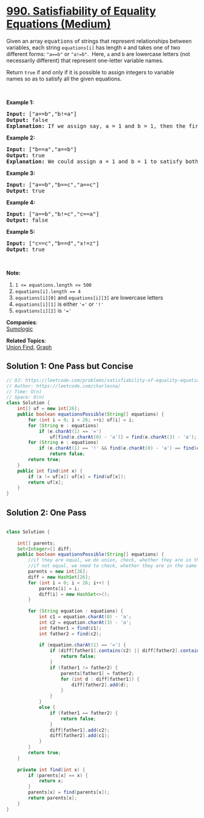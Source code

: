 # [990. Satisfiability of Equality Equations (Medium)](https://leetcode.com/problems/satisfiability-of-equality-equations/)

<p>Given an array <font face="monospace">equations</font>&nbsp;of strings that represent relationships between variables, each string <code>equations[i]</code>&nbsp;has length <code>4</code> and takes one of two different forms: <code>"a==b"</code> or <code>"a!=b"</code>.&nbsp; Here, <code>a</code> and <code>b</code> are lowercase letters (not necessarily different) that represent one-letter variable names.</p>

<p>Return <code>true</code>&nbsp;if and only if it is possible to assign integers to variable names&nbsp;so as to satisfy all the given equations.</p>

<p>&nbsp;</p>

<ol>
</ol>

<div>
<p><strong>Example 1:</strong></p>

<pre><strong>Input: </strong><span id="example-input-1-1">["a==b","b!=a"]</span>
<strong>Output: </strong><span id="example-output-1">false</span>
<strong>Explanation: </strong>If we assign say, a = 1 and b = 1, then the first equation is satisfied, but not the second.  There is no way to assign the variables to satisfy both equations.
</pre>

<div>
<p><strong>Example 2:</strong></p>

<pre><strong>Input: </strong><span id="example-input-2-1">["b==a","a==b"]</span>
<strong>Output: </strong><span id="example-output-2">true</span>
<strong>Explanation: </strong>We could assign a = 1 and b = 1 to satisfy both equations.
</pre>

<div>
<p><strong>Example 3:</strong></p>

<pre><strong>Input: </strong><span id="example-input-3-1">["a==b","b==c","a==c"]</span>
<strong>Output: </strong><span id="example-output-3">true</span>
</pre>

<div>
<p><strong>Example 4:</strong></p>

<pre><strong>Input: </strong><span id="example-input-4-1">["a==b","b!=c","c==a"]</span>
<strong>Output: </strong><span id="example-output-4">false</span>
</pre>

<div>
<p><strong>Example 5:</strong></p>

<pre><strong>Input: </strong><span id="example-input-5-1">["c==c","b==d","x!=z"]</span>
<strong>Output: </strong><span id="example-output-5">true</span>
</pre>

<p>&nbsp;</p>

<p><strong>Note:</strong></p>

<ol>
	<li><code>1 &lt;= equations.length &lt;= 500</code></li>
	<li><code>equations[i].length == 4</code></li>
	<li><code>equations[i][0]</code> and <code>equations[i][3]</code> are lowercase letters</li>
	<li><code>equations[i][1]</code> is either <code>'='</code> or <code>'!'</code></li>
	<li><code>equations[i][2]</code> is&nbsp;<code>'='</code></li>
</ol>
</div>
</div>
</div>
</div>
</div>


**Companies**:  
[Sumologic](https://leetcode.com/company/sumologic)

**Related Topics**:  
[Union Find](https://leetcode.com/tag/union-find/), [Graph](https://leetcode.com/tag/graph/)

## Solution 1: One Pass but Concise

```java
// OJ: https://leetcode.com/problems/satisfiability-of-equality-equations/
// Author: https://leetcode.com/charlesna/
// Time: O(n)
// Space: O(n)
class Solution {
    int[] uf = new int[26];
    public boolean equationsPossible(String[] equations) {
        for (int i = 0; i < 26; ++i) uf[i] = i;
        for (String e : equations)
            if (e.charAt(1) == '=')
                uf[find(e.charAt(0) - 'a')] = find(e.charAt(3) - 'a');
        for (String e : equations)
            if (e.charAt(1) == '!' && find(e.charAt(0) - 'a') == find(e.charAt(3) - 'a'))
                return false;
        return true;
    }
    public int find(int x) {
        if (x != uf[x]) uf[x] = find(uf[x]);
        return uf[x];
    }
}
```

## Solution 2: One Pass
```java

class Solution {
    
    int[] parents;
    Set<Integer>[] diff;
    public boolean equationsPossible(String[] equations) {
        //if they are equal, we do union, check, whether they are in the diff group
        //if not equal, we need to check, whether they are in the same group, if not, record the value in the set
        parents = new int[26];
        diff = new HashSet[26];
        for (int i = 0; i < 26; i++) {
            parents[i] = i;
            diff[i] = new HashSet<>();
        }
        
        for (String equation : equations) {
            int c1 = equation.charAt(0) - 'a';
            int c2 = equation.charAt(3) - 'a';
            int father1 = find(c1);
            int father2 = find(c2);
            
            if (equation.charAt(1) == '=') {
                if (diff[father1].contains(c2) || diff[father2].contains(c1)) {
                    return false;
                }
                if (father1 != father2) {
                    parents[father1] = father2;
                    for (int d : diff[father1]) {
                        diff[father2].add(d);
                    }
                }
            }
            else {
                if (father1 == father2) {
                    return false;
                }
                diff[father1].add(c2);
                diff[father2].add(c1);
            }
        }
        return true;
    }
    
    private int find(int x) {
        if (parents[x] == x) {
            return x;
        }
        parents[x] = find(parents[x]);
        return parents[x];
    }
}
```